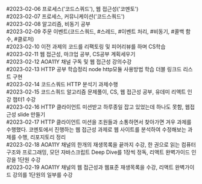 #2023-02-06 프로세스('코드스쿼드'), 웹 접근성('코멘토')  
#2023-02-07 프로세스, 커뮤니케이션('코드스쿼드')  
#2023-02-08 알고리즘, 비동기 공부  
#2023-02-09 주문 이벤트(코드스쿼드, #스레드, #이벤트 처리, #비동기, #콜백 함수, #클로저)  
#2023-02-10 이전 과제의 코드를 리팩토링 및 피어리뷰를 하며 CS학습  
#2023-02-11 웹 접근성, 마크업 공부, CS공부 계획세우기  
#2023-02-12 AOA11Y 채널 구독 및 웹 접근성 강의수강  
#2023-02-13 HTTP 공부 학습정리 node http모듈 사용방법 학습 더블 링크드 리스트 구현  
#2023-02-14 코드스쿼드 HTTP 분석기 과제수행  
#2023-02-15 코드스쿼드 알고리즘 문제풀이, CS, 웹 접근성 공부, 유데미 리액트 인강 챕터1 수강  
#2023-02-16 HTTP 클라이언트 미션받고 하루종일 잡고 있었는데 하나도 못함, 웹접근성 slide 만들기  
#2023-02-17 HTTP 클라이언트 미션을 조원들과 소통하면서 찾아가면 겨우 과제를 수행했다. 코멘토에서 진행하는 웹 접근성 과제로 웹 사이트를 분석하여 수정해보는 과제를 수행, 리포지토리 정리  
#2023-02-18 AOA11Y 채널의 한개의 재생목록을 끝까지 수강, 한 권으로 읽는 컴퓨터 구조와 프로그래밍, 모던 자바스크립트 Deep Dive를 1장씩 정독, 리액트 완벽가이드 인강을 1단원 수강  
#2023-02-19 AOA11Y 채널의 웹 접근성과 웹표준 재생목록을 수강, 리액트 완벽가이드 강의를 1단원의 일부를 수강  